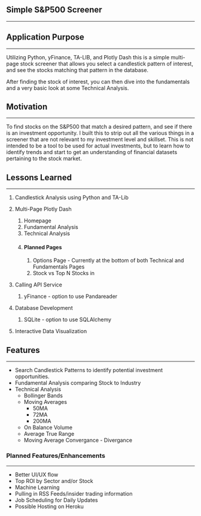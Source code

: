 Simple S&P500 Screener
---
***

## Application Purpose

***
Utilizing Python, yFinance, TA-LIB, and Plotly Dash this is a simple multi-page stock screener that allows you select a
candlestick pattern of interest, and see the stocks matching that pattern in the database.

After finding the stock of interest, you can then dive into the fundamentals and a very basic look at some Technical
Analysis.

## Motivation

***
To find stocks on the S&P500 that match a desired pattern, and see if there is an investment opportunity. I built this
to strip out all the various things in a screener that are not relevant to my investment level and skillset. This is not
intended to be a tool to be used for actual investments, but to learn how to identify trends and start to get an
understanding of financial datasets pertaining to the stock market.

## Lessons Learned

***

1. Candlestick Analysis using Python and TA-Lib
2. Multi-Page Plotly Dash
    1. Homepage
    2. Fundamental Analysis
    3. Technical Analysis
    4. #### Planned Pages
        1. Options Page - Currently at the bottom of both Technical and Fundamentals Pages
        2. Stock vs Top N Stocks in

4. Calling API Service
    1. yFinance - option to use Pandareader
5. Database Development
    1. SQLite - option to use SQLAlchemy
6. Interactive Data Visualization

## Features

***

* Search Candlestick Patterns to identify potential investment opportunities.
* Fundamental Analysis comparing Stock to Industry
* Technical Analysis
    * Bollinger Bands
    * Moving Averages
        * 50MA
        * 72MA
        * 200MA
    * On Balance Volume
    * Average True Range
    * Moving Average Convergance - Divergance

### Planned Features/Enhancements

***

* Better UI/UX flow
* Top ROI by Sector and/or Stock
* Machine Learning
* Pulling in RSS Feeds/insider trading information
* Job Scheduling for Daily Updates
* Possible Hosting on Heroku 



